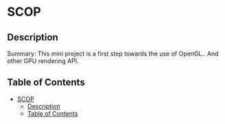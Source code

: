 # SCOP

## Description
Summary: This mini project is a first step towards the use of OpenGL.. And other GPU rendering API.

## Table of Contents
- [SCOP](#scop)
  - [Description](#description)
  - [Table of Contents](#table-of-contents)
